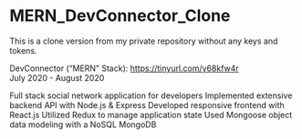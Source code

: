 # MERN_DevConnector_Clone
This is a clone version from my private repository without any keys and tokens.


DevConnector (“MERN” Stack): https://tinyurl.com/y68kfw4r			       
July 2020 - August 2020

Full stack social network application for developers
Implemented extensive backend API with Node.js & Express
Developed responsive frontend with React.js
Utilized Redux to manage application state
Used Mongoose object data modeling with a NoSQL MongoDB
